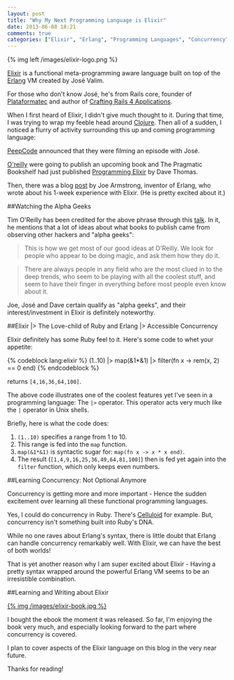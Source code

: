 ```yaml
---
layout: post
title: "Why My Next Programming Language is Elixir"
date: 2013-06-08 18:21
comments: true
categories: ["Elixir", "Erlang", "Programming Languages", "Concurrency"]
---
```


{% img left /images/elixir-logo.png %} 

[Elixir](http://elixir-lang.org/) is a functional meta-programming aware language built on top of the [Erlang](http://www.erlang.org/) VM created by José Valim. 

For those who don't know José, he's from Rails core, founder of [Plataformatec](http://plataformatec.com.br/) and author of [Crafting Rails 4 Applications](http://pragprog.com/book/jvrails2/crafting-rails-4-applications).

When I first heard of Elixir, I didn't give much thought to it. During that time, I was trying to wrap my feeble head around [Clojure](http://clojure.org/). Then all of a sudden, I noticed a flurry of activity surrounding this up and coming programming language:

[PeepCode](https://peepcode.com/pages/upcoming) announced that they were filming an episode with José.

[O'reilly](http://oreilly.com/) were going to publish an upcoming book and The Pragmatic Bookshelf had just published [Programming Elixir](http://pragprog.com/book/elixir/programming-elixir) by Dave Thomas. 

Then, there was a blog [post](http://joearms.github.io/2013/05/31/a-week-with-elixir.html) by Joe Armstrong, inventor of Erlang, who wrote about his 1-week experience with Elixir. (He is pretty excited about it.)

##Watching the Alpha Geeks

Tim O'Reilly has been credited for the above phrase through this [talk](http://www.linuxdevcenter.com/pub/a/mac/2002/05/14/oreilly_wwdc_keynote.html). In it, he mentions that a lot of ideas about what books to publish came from observing other hackers and "alpha geeks":

> This is how we get most of our good ideas at O'Reilly. We look for people who appear to be doing magic, and ask them how they do it.  

> There are always people in any field who are the most clued in to the deep trends, who seem to be playing with all the coolest stuff, and seem to have their finger in everything before most people even know about it.

Joe, José and Dave certain qualify as "alpha geeks", and their interest/investment in Elixir is definitely noteworthy.

##Elixir |> The Love-child of Ruby and Erlang |> Accessible Concurrency

Elixir definitely has some Ruby feel to it. Here's some code to whet your appetite:

{% codeblock lang:elixir %}
(1..10) |> map(&1*&1) |> filter(fn x -> rem(x, 2) == 0 end)
{% endcodeblock %}

returns `[4,16,36,64,100]`.

The above code illustrates one of the coolest features yet I've seen in a programming language: The `|>` operator. This operator acts very much like the `|` operator in Unix shells.

Briefly, here is what the code does:

1. `(1..10)` specifies a range from 1 to 10. 
2. This range is fed into the `map` function.  
3. `map(&1*&1)` is syntactic sugar for: `map(fn x -> x * x end)`.
4. The result (`[1,4,9,16,25,36,49,64,81,100]`) then is fed yet again into the `filter` function, which only keeps even numbers.

##Learning Concurrency: Not Optional Anymore

Concurrency is getting more and more important - Hence the sudden excitement over learning all these functional programming languages. 

Yes, I could do concurrency in Ruby. There's [Celluloid](https://github.com/celluloid/celluloid) for example. But, concurrency isn't something built into Ruby's DNA. 

While no one raves about Erlang's syntax, there is little doubt that Erlang can handle concurrency remarkably well. With Elixir, we can have the best of both worlds! 

That is yet another reason why I am super excited about Elixir - Having a pretty syntax wrapped around the powerful Erlang VM seems to be an irresistible combination.

##Learning and Writing about Elixir

[{% img /images/elixir-book.jpg %}](http://pragprog.com/book/elixir/programming-elixir) 

I bought the ebook the moment it was released. So far, I'm enjoying the book very much, and especially looking forward to the part where concurrency is covered. 

I plan to cover aspects of the Elixir language on this blog in the very near future.

Thanks for reading!




